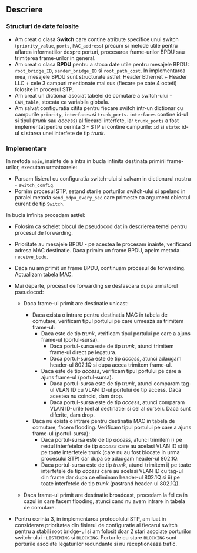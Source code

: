 ## Descriere

### Structuri de date folosite

* Am creat o clasa **Switch** care contine atribute specifice unui switch (`priority_value`, `ports`, `MAC_address`) precum si metode utile pentru aflarea informatiilor despre porturi, procesarea frame-urilor BPDU sau trimiterea frame-urilor in general.
* Am creat o clasa **BPDU** pentru a stoca date utile pentru mesajele BPDU: `root_bridge_ID`, `sender_bridge_ID` si `root_path_cost`. In implementarea mea, mesajele BPDU sunt structurate astfel: Header Ethernet + Header LLC + cele 3 campuri mentionate mai sus (fiecare pe cate 4 octeti) folosite in procesul STP.
* Am creat un dictionar asociat tabelei de comutare a switch-ului - `CAM_table`, stocata ca variabila globala.
* Am salvat configuratia citita pentru fiecare switch intr-un dictionar cu campurile `priority`, `interfaces` si `trunk_ports`. `interfaces` contine id-ul si tipul (*trunk* sau *access*) al fiecarei interfete, iar `trunk_ports` a fost implementat pentru cerinta 3 - STP si contine campurile: `id` si `state`: id-ul si starea unei interfete de tip *trunk*.

### Implementare

In metoda `main`, inainte de a intra in bucla infinita destinata primirii frame-urilor, executam urmatoarele:

* Parsam fisierul cu configuratia switch-ului si salvam in dictionarul nostru - `switch_config`.
* Pornim procesul STP, setand starile porturilor switch-ului si apeland in paralel metoda `send_bdpu_every_sec` care primeste ca argument obiectul curent de tip `Switch`.

In bucla infinita procedam astfel:

- Folosim ca schelet blocul de pseudocod dat in descrierea temei pentru procesul de forwarding.
- Prioritate au mesajele BPDU - pe acestea le procesam inainte, verificand adresa MAC destinatie. Daca primim un frame BPDU, apelm metoda `receive_bpdu`.
- Daca nu am primit un frame BPDU, continuam procesul de forwarding. Actualizam tabela MAC.
- Mai departe, procesul de forwarding se desfasoara dupa urmatorul pseudocod:
    - Daca frame-ul primit are destinatie unicast:
        - Daca exista o intrare pentru destinatia MAC in tabela de comutare, verificam tipul portului pe care urmeaza sa trimitem frame-ul:
            - Daca este de tip *trunk*, verificam tipul portului pe care a ajuns frame-ul (portul-sursa).
                - Daca portul-sursa este de tip *trunk*, atunci trimitem frame-ul direct pe legatura.
                - Daca portul-sursa este de tip *access*, atunci adaugam header-ul 802.1Q si dupa aceea trimitem frame-ul.
            - Daca este de tip *access*, verificam tipul portului pe care a ajuns frame-ul (portul-sursa).
                - Daca portul-sursa este de tip *trunk*, atunci comparam tag-ul VLAN ID cu VLAN ID-ul portului de tip access. Daca acestea nu coincid, dam drop.
                - Daca portul-sursa este de tip *access*, atunci comparam VLAN ID-urile (cel al destinatiei si cel al sursei). Daca sunt diferite, dam drop.
        - Daca nu exista o intrare pentru destinatia MAC in tabela de comutare, facem flooding. Verificam tipul portului pe care a ajuns frame-ul (portul-sursa):
            - Daca portul-sursa este de tip *access*, atunci trimitem i) pe restul interfetelor de tip *access* care au acelasi VLAN ID si ii) pe toate interfetele trunk (care nu au fost blocate in urma procesului STP) dar dupa ce adaugam header-ul 802.1Q.
            - Daca portul-sursa este de tip *trunk*, atunci trimitem i) pe toate interfetele de tip *access* care au acelasi VLAN ID cu tag-ul din frame dar dupa ce eliminam header-ul 802.1Q si ii) pe toate interfetele de tip *trunk* (pastrand header-ul 802.1Q).
    
    - Daca frame-ul primit are destinatie broadcast, procedam la fel ca in cazul in care facem flooding, atunci cand nu avem intrare in tabela de comutare.

- Pentru cerinta 3, in implementarea protocolului STP, am luat in considerare prioritatea din fisierul de configuratie al fiecarui switch pentru a stabili root bridge-ul si am folosit doar 2 stari asociate porturilor switch-ului : `LISTENING` si `BLOCKING`. Porturile cu stare `BLOCKING` sunt porturile asociate legaturilor redundante si nu receptioneaza trafic.

